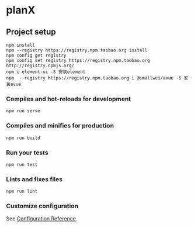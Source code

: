# planX

## Project setup

```
npm install
npm --registry https://registry.npm.taobao.org install
npm config get registry
npm config set registry https://registry.npm.taobao.org
http://registry.npmjs.org/
npm i element-ui -S 安装element
npm  --registry https://registry.npm.taobao.org i @smallwei/avue -S 安装avue
```

### Compiles and hot-reloads for development
```
npm run serve
```

### Compiles and minifies for production
```
npm run build
```

### Run your tests
```
npm run test
```

### Lints and fixes files
```
npm run lint
```

### Customize configuration
See [Configuration Reference](https://cli.vuejs.org/config/).